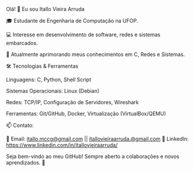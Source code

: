 Olá! 👋 Eu sou Itallo Vieira Arruda

🎓 Estudante de Engenharia de Computação na UFOP.

💻 Interesse em desenvolvimento de software, redes e sistemas embarcados.

🚀 Atualmente aprimorando meus conhecimentos em C, Redes e Sistemas.


🛠️ Tecnologias & Ferramentas

Linguagens: C, Python, Shell Script

Sistemas Operacionais: Linux (Debian)

Redes: TCP/IP, Configuração de Servidores, Wireshark

Ferramentas: Git/GitHub, Docker, Virtualização (VirtualBox/QEMU)



📫 Contato:

📧 Email: itallo.mccg@gmail.com || itallovieiraarruda.@gmail.com 🔗 LinkedIn: https://www.linkedin.com/in/ítallovieiraarruda/

Seja bem-vindo ao meu GitHub! Sempre aberto a colaborações e novos aprendizados. 🚀
